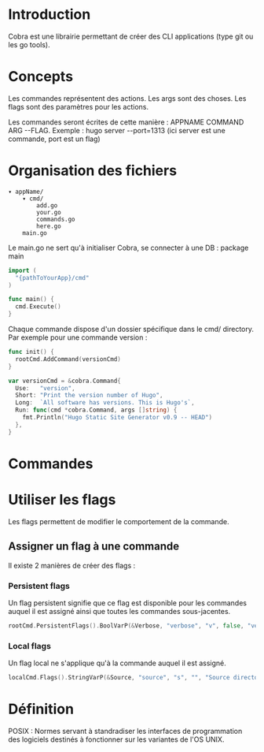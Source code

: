 # Introduction

Cobra est une librairie permettant de créer des CLI applications (type git ou les go tools).

# Concepts

Les commandes représentent des actions.
Les args sont des choses.
Les flags sont des paramètres pour les actions.

Les commandes seront écrites de cette manière : APPNAME COMMAND ARG --FLAG.
Exemple : hugo server --port=1313 (ici server est une commande, port est un flag)

# Organisation des fichiers

```
▾ appName/
    ▾ cmd/
        add.go
        your.go
        commands.go
        here.go
    main.go
```

Le main.go ne sert qu'à initialiser Cobra, se connecter à une DB :
package main

```go
import (
  "{pathToYourApp}/cmd"
)

func main() {
  cmd.Execute()
}
```

Chaque commande dispose d'un dossier spécifique dans le cmd/ directory.
Par exemple pour une commande version :

```go
func init() {
  rootCmd.AddCommand(versionCmd)
}

var versionCmd = &cobra.Command{
  Use:   "version",
  Short: "Print the version number of Hugo",
  Long:  `All software has versions. This is Hugo's`,
  Run: func(cmd *cobra.Command, args []string) {
    fmt.Println("Hugo Static Site Generator v0.9 -- HEAD")
  },
}
```

# Commandes

# Utiliser les flags

Les flags permettent de modifier le comportement de la commande.

## Assigner un flag à une commande

Il existe 2 manières de créer des flags :

### Persistent flags

Un flag persistent signifie que ce flag est disponible pour les commandes auquel il est assigné ainsi que toutes les commandes sous-jacentes.

```go
rootCmd.PersistentFlags().BoolVarP(&Verbose, "verbose", "v", false, "verbose output")
```

### Local flags

Un flag local ne s'applique qu'à la commande auquel il est assigné.

```go
localCmd.Flags().StringVarP(&Source, "source", "s", "", "Source directory to read from")
```

# Définition

POSIX : Normes servant à standradiser les interfaces de programmation des logiciels destinés à fonctionner sur les variantes de l'OS UNIX.
